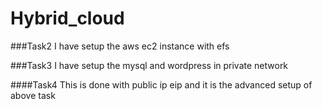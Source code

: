 # Hybrid_cloud

###Task2 
I have setup the aws ec2 instance with efs

###Task3
I have setup the mysql and wordpress in private network

####Task4 
This is done with public ip eip and it is the advanced setup of above task
